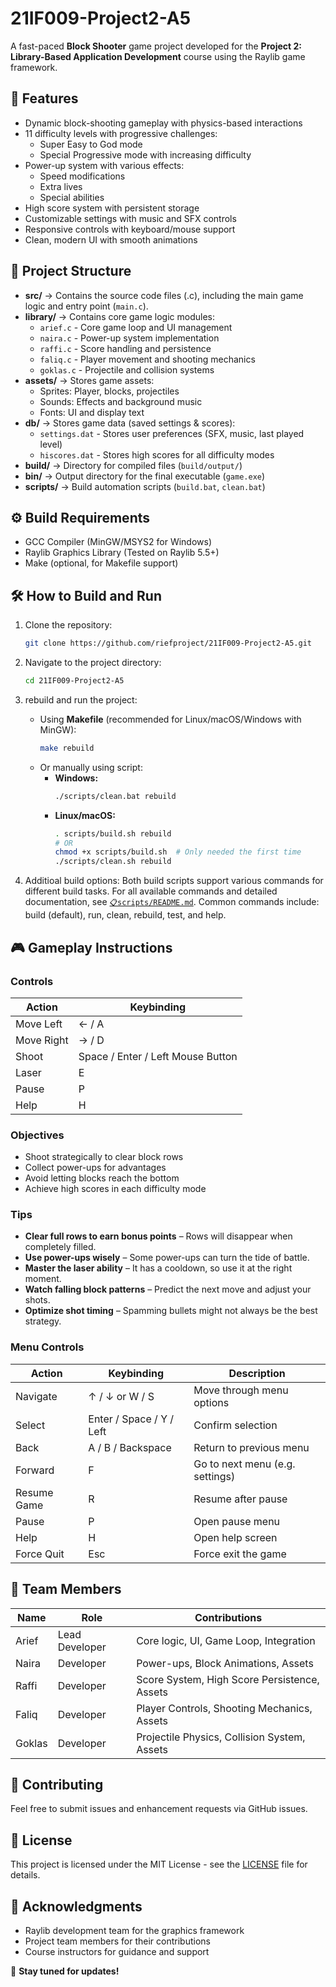 # 21IF009-Project2-A5

A fast-paced **Block Shooter** game project developed for the **Project 2: Library-Based Application Development** course using the Raylib game framework.

## 📌 Features

-   Dynamic block-shooting gameplay with physics-based interactions
-   11 difficulty levels with progressive challenges:
    -   Super Easy to God mode
    -   Special Progressive mode with increasing difficulty
-   Power-up system with various effects:
    -   Speed modifications
    -   Extra lives
    -   Special abilities
-   High score system with persistent storage
-   Customizable settings with music and SFX controls
-   Responsive controls with keyboard/mouse support
-   Clean, modern UI with smooth animations

## 📂 Project Structure

-   **src/** → Contains the source code files (.c), including the main game logic and entry point (`main.c`).
-   **library/** → Contains core game logic modules:
    -   `arief.c` - Core game loop and UI management
    -   `naira.c` - Power-up system implementation
    -   `raffi.c` - Score handling and persistence
    -   `faliq.c` - Player movement and shooting mechanics
    -   `goklas.c` - Projectile and collision systems
-   **assets/** → Stores game assets:
    -   Sprites: Player, blocks, projectiles
    -   Sounds: Effects and background music
    -   Fonts: UI and display text
-   **db/** → Stores game data (saved settings & scores):
    -   `settings.dat` - Stores user preferences (SFX, music, last played level)
    -   `hiscores.dat` - Stores high scores for all difficulty modes
-   **build/** → Directory for compiled files (`build/output/`)
-   **bin/** → Output directory for the final executable (`game.exe`)
-   **scripts/** → Build automation scripts (`build.bat`, `clean.bat`)

## ⚙️ Build Requirements

-   GCC Compiler (MinGW/MSYS2 for Windows)
-   Raylib Graphics Library (Tested on Raylib 5.5+)
-   Make (optional, for Makefile support)

## 🛠️ How to Build and Run

1. Clone the repository:
    ```bash
    git clone https://github.com/riefproject/21IF009-Project2-A5.git
    ```
2. Navigate to the project directory:

    ```bash
    cd 21IF009-Project2-A5
    ```

3. rebuild and run the project:

    - Using **Makefile** (recommended for Linux/macOS/Windows with MinGW):
        ```bash
        make rebuild
        ```
    - Or manually using script:
        - **Windows:**
            ```sh
            ./scripts/clean.bat rebuild
            ```
        - **Linux/macOS:**
            ```sh
            . scripts/build.sh rebuild
            # OR
            chmod +x scripts/build.sh  # Only needed the first time
            ./scripts/clean.sh rebuild
            ```

4. Additioal build options:
   Both build scripts support various commands for different build tasks. For all available commands and detailed documentation, see [`📋scripts/README.md`](https://github.com/riefproject/21IF009-Project2-A5/blob/main/scripts/README.md). Common commands include: build (default), run, clean, rebuild, test, and help.

## 🎮 Gameplay Instructions

### Controls

| Action     | Keybinding                        |
| ---------- | --------------------------------- |
| Move Left  | ← / A                             |
| Move Right | → / D                             |
| Shoot      | Space / Enter / Left Mouse Button |
| Laser      | E                                 |
| Pause      | P                                 |
| Help       | H                                 |

### Objectives

-   Shoot strategically to clear block rows
-   Collect power-ups for advantages
-   Avoid letting blocks reach the bottom
-   Achieve high scores in each difficulty mode

### Tips

-   **Clear full rows to earn bonus points** – Rows will disappear when completely filled.
-   **Use power-ups wisely** – Some power-ups can turn the tide of battle.
-   **Master the laser ability** – It has a cooldown, so use it at the right moment.
-   **Watch falling block patterns** – Predict the next move and adjust your shots.
-   **Optimize shot timing** – Spamming bullets might not always be the best strategy.

### Menu Controls

| Action      | Keybinding               | Description                     |
| ----------- | ------------------------ | ------------------------------- |
| Navigate    | ↑ / ↓ or W / S           | Move through menu options       |
| Select      | Enter / Space / Y / Left | Confirm selection               |
| Back        | A / B / Backspace        | Return to previous menu         |
| Forward     | F                        | Go to next menu (e.g. settings) |
| Resume Game | R                        | Resume after pause              |
| Pause       | P                        | Open pause menu                 |
| Help        | H                        | Open help screen                |
| Force Quit  | Esc                      | Force exit the game             |

## 📝 Team Members

| Name   | Role           | Contributions                                |
| ------ | -------------- | -------------------------------------------- |
| Arief  | Lead Developer | Core logic, UI, Game Loop, Integration       |
| Naira  | Developer      | Power-ups, Block Animations, Assets          |
| Raffi  | Developer      | Score System, High Score Persistence, Assets |
| Faliq  | Developer      | Player Controls, Shooting Mechanics, Assets  |
| Goklas | Developer      | Projectile Physics, Collision System, Assets |

## 🤝 Contributing

Feel free to submit issues and enhancement requests via GitHub issues.

## 📄 License

This project is licensed under the MIT License - see the [LICENSE](LICENSE) file for details.

## 🙏 Acknowledgments

-   Raylib development team for the graphics framework
-   Project team members for their contributions
-   Course instructors for guidance and support

🚀 **Stay tuned for updates!**

